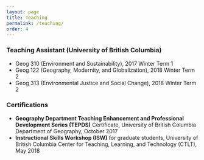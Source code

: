 ```yaml
---
layout: page
title: Teaching
permalink: /teaching/
order: 4
---
```

### Teaching Assistant (University of British Columbia)
* Geog 310 (Environment and Sustainability), 2017 Winter Term 1
* Geog 122 (Geography, Modernity, and Globalization), 2018 Winter Term 2
* Geog 313 (Environmental Justice and Social Change), 2018 Winter Term 2

### Certifications
* **Geography Department Teaching Enhancement and Professional Development Series (TEPDS)** Certificate,
 University of British Columbia Department of Geography, October 2017
* **Instructional Skills Workshop (ISW)** for graduate students, University of British Columbia Center for Teaching,
 Learning, and Technology (CTLT), May 2018